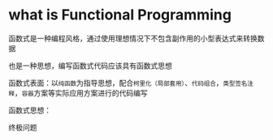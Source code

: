 # what is Functional Programming


函数式是一种编程风格，通过使用理想情况下不包含副作用的小型表达式来转换数据

也是一种思想，编写函数式代码应该具有函数式思想

函数式表面：以`纯函数`为指导思想，配合`柯里化（局部套用）`、`代码组合`，`类型签名注释`，`容器`方案等实际应用方案进行的代码编写

函数式思想：

终极问题